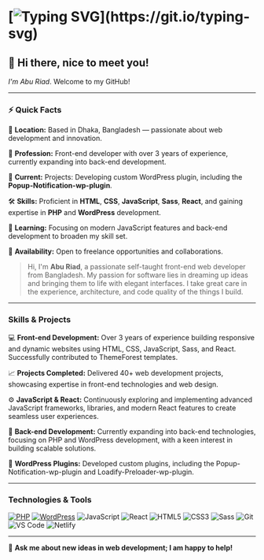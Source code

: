 # [![Typing SVG](https://readme-typing-svg.herokuapp.com/?lines=Hi+there+i+am+Abu+Riad;Available+for+Freelance+Hire!)](https://git.io/typing-svg)

## 👋 Hi there, nice to meet you! 
*I'm Abu Riad*. Welcome to my GitHub!

---

### ⚡ Quick Facts
📍 **Location:** Based in Dhaka, Bangladesh — passionate about web development and innovation.

💼 **Profession:** Front-end developer with over 3 years of experience, currently expanding into back-end development.

🚀 **Current:** Projects: Developing custom WordPress plugin, including the **Popup-Notification-wp-plugin**.

🛠️ **Skills:** Proficient in **HTML**, **CSS**, **JavaScript**, **Sass**, **React**, and gaining expertise in **PHP** and **WordPress** development.

📖 **Learning:** Focusing on modern JavaScript features and back-end development to broaden my skill set.

🌟 **Availability:** Open to freelance opportunities and collaborations.

> Hi, I'm **Abu Riad**, a passionate self-taught front-end web developer from Bangladesh. My passion for software lies in dreaming up ideas and bringing them to life with elegant interfaces. I take great care in the experience, architecture, and code quality of the things I build.  

---

### Skills & Projects
💻 **Front-end Development:** Over 3 years of experience building responsive and dynamic websites using HTML, CSS, JavaScript, Sass, and React. Successfully contributed to ThemeForest templates.

📈 **Projects Completed:** Delivered 40+ web development projects, showcasing expertise in front-end technologies and web design.

⚙️ **JavaScript & React:** Continuously exploring and implementing advanced JavaScript frameworks, libraries, and modern React features to create seamless user experiences.

🔨 **Back-end Development:** Currently expanding into back-end technologies, focusing on PHP and WordPress development, with a keen interest in building scalable solutions.

🔌 **WordPress Plugins:** Developed custom plugins, including the Popup-Notification-wp-plugin and Loadify-Preloader-wp-plugin.



---

### Technologies & Tools
[![PHP](https://img.shields.io/badge/PHP-%238899BE?style=flat-square&logo=php&logoColor=FFFFFF&labelColor=%238899BE)](https://www.php.net)
[![WordPress](https://img.shields.io/badge/WordPress-%2321759B?style=flat-square&logo=wordpress&logoColor=FFFFFF&labelColor=%2321759B)](https://wordpress.org)
![JavaScript](https://img.shields.io/badge/-JavaScript-%23F7DF1C?style=flat-square&logo=javascript&logoColor=000000&labelColor=%23F7DF1C&color=%23FFCE5A)
![React](https://img.shields.io/badge/-React-%23282C34?style=flat-square&logo=react)
![HTML5](https://img.shields.io/badge/-HTML5-%23E44D27?style=flat-square&logo=html5&logoColor=ffffff)
![CSS3](https://img.shields.io/badge/-CSS3-%231572B6?style=flat-square&logo=css3)
![Sass](https://img.shields.io/badge/-Sass-%23CC6699?style=flat-square&logo=sass&logoColor=ffffff)
![Git](https://img.shields.io/badge/-Git-%23F05032?style=flat-square&logo=git&logoColor=%23ffffff)
![VS Code](https://img.shields.io/badge/-VSCode-%23007ACC?style=flat-square&logo=visual-studio-code)
![Netlify](https://img.shields.io/badge/-Netlify-%2300C7B7?style=flat-square&logo=netlify&logoColor=ffffff)

---
💬 **Ask me about new ideas in web development; I am happy to help!**
<!---
aburiad/aburiad is a ✨ special ✨ repository because its `README.md` (this file) appears on your GitHub profile.
You can click the Preview link to take a look at your changes.
--->
